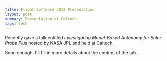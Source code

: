 ```yaml
---
title: Flight Software 2013 Presentation
layout: post
summary: Presentation at Caltech.
tags: tech
---
```


Recently gave a talk entitled *Investigating Model-Based Autonomy for Solar Probe Plus* hosted by NASA JPL and held at Caltech. 

Soon enough, I'll fill in more details about the content of the talk.
